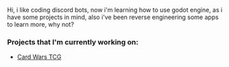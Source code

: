 Hi, i like coding discord bots, now i'm learning how to use godot engine, as i have some projects in mind, also i've been reverse engineering some apps to learn more, why not?

### Projects that I'm currently working on:
  - [Card Wars TCG](https://github.com/641i130/card-wars-online)
